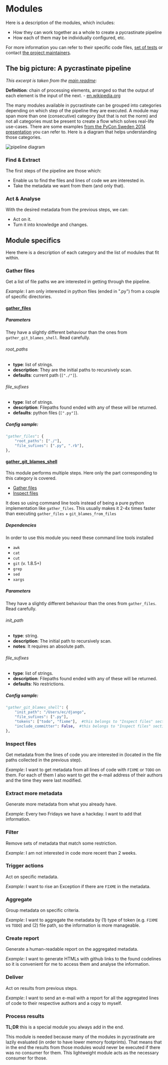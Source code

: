 Modules
=======
Here is a description of the modules, which includes:

- How they can work together as a whole to create a pycrastinate pipeline
- How each of them may be individually configured, etc.

For more information you can refer to their specific code files, [set of tests](https://github.com/isaacbernat/pycrastinate/tree/master/tests) or contact [the project maintainers](https://github.com/isaacbernat/pycrastinate#contributors).

The big picture: A pycrastinate pipeline
----------------------------------------
*This excerpt is taken from the [main readme](https://github.com/isaacbernat/pycrastinate#pycrastinate)*:

**Definition**: chain of processing elements, arranged so that the output of each element is the input of the next. - [en.wikipedia.org](http://en.wikipedia.org/wiki/Pipeline_(software))

The many modules available in pycrastinate can be grouped into categories depending on which step of the pipeline they are executed. A module may span more than one (consecutive) category (but that is not the norm) and not all categories must be present to create a flow which solves real-life use-cases. There are some examples [from the PyCon Sweden 2014 presentation](https://github.com/isaacbernat/pycrastinate#dive-in) you can refer to. Here is a diagram that helps understanding those categories.

![pipeline diagram](https://github.com/isaacbernat/pycrastinate/blob/master/docs/pipeline_diagram.png?raw=true "Diagram with the ordered module categories in pycrastinate pipelines")

### Find & Extract
The first steps of the pipeline are those which:
* Enable us to find the files and lines of code we are interested in.
* Take the metadata we want from them (and only that).

### Act & Analyse
With the desired metadata from the previous steps, we can:
* Act on it.
* Turn it into knowledge and changes.

Module specifics
----------------
Here there is a description of each category and the list of modules that fit within.

### Gather files
Get a list of file paths we are interested in getting through the pipeline.

*Example*: I am only interested in python files (ended in ".py") from a couple of specific directories.

#### [gather_files](https://github.com/isaacbernat/pycrastinate/blob/master/modules/gather_files.py)
##### Parameters
They have a slightly different behaviour than the ones from `gather_git_blames_shell`. Read carefully.
###### root_paths
- **type**: list of strings.
- **description**: They are the initial paths to recursively scan.
- **defaults**: current path (`["./"]`).

###### file_sufixes
- **type**: list of strings.
- **description**: Filepaths found ended with any of these will be returned.
- **defaults**: python files (`[".py"]`).

##### Config sample:
```python
"gather_files": {
    "root_paths": ["./"],
    "file_sufixes": [".py", ".rb"],
},
```

#### [gather_git_blames_shell](https://github.com/isaacbernat/pycrastinate/blob/master/modules/gather_git_blames_shell.py)
This module performs multiple steps. Here only the part corresponding to this category is covered.
- [Gather files](https://github.com/isaacbernat/pycrastinate/tree/master/modules#gather-files)
- [Inspect files](https://github.com/isaacbernat/pycrastinate/tree/master/modules#inspect-files)

It does so using command line tools instead of being a pure python implementation like `gather_files`. This usually makes it 2-4x times faster than executing `gather_files` + `git_blames_from_files`
##### Dependencies
In order to use this module you need these command line tools installed
- `awk`
- `cat`
- `cut`
- `git` (v. 1.8.5+)
- `grep`
- `sed`
- `xargs`

##### Parameters
They have a slightly different behaviour than the ones from `gather_files`. Read carefully.
###### init_path
- **type**: string.
- **description**: The initial path to recursively scan.
- **notes**: It requires an absolute path.

###### file_sufixes
- **type**: list of strings.
- **description**: Filepaths found ended with any of these will be returned.
- **defaults**: No restrictions.

##### Config sample:
```python
"gather_git_blames_shell": {
    "init_path": "/Users/ec/django",
    "file_sufixes": [".py"],
    "tokens": ["todo", "fixme"],  #this belongs to "Inspect files" section
    "include_committer": False,  #this belongs to "Inspect files" section
},
```

### Inspect files
Get metadata from the lines of code you are interested in (located in the file paths collected in the previous step).

*Example*: I want to get metadata from all lines of code with `FIXME` or `TODO` on them. For each of them I also want to get the e-mail address of their authors and the time they were last modified.

### Extract more metadata
Generate more metadata from what you already have.

*Example*: Every two Fridays we have a hackday. I want to add that information.

### Filter
Remove sets of metadata that match some restriction.

*Example*: I am not interested in code more recent than 2 weeks.

### Trigger actions
Act on specific metadata.

*Example*: I want to rise an Exception if there are `FIXME` in the metadata.

### Aggregate
Group metadata on specific criteria.

*Example*: I want to aggregate the metadata by (1) type of token (e.g. `FIXME` vs `TODO`) and (2) file path, so the information is more manageable.

### Create report
Generate a human-readable report on the aggregated metadata.

*Example*: I want to generate HTMLs with github links to the found codelines so it is convenient for me to access them and analyse the information.

### Deliver
Act on results from previous steps.

*Example*: I want to send an e-mail with a report for all the aggregated lines of code to their respective authors and a copy to myself.

### Process results
**TL;DR** this is a special module you always add in the end.

This module is needed because many of the modules in pycrastinate are lazily evaluated (in order to have lower memory footprints). That means that in the end the results from those modules would never be executed if there was no consumer for them. This lightweight module acts as the necessary consumer for those.
